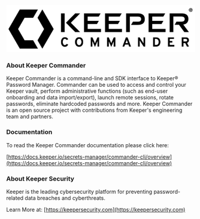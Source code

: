 ![Keeper Commander](https://raw.githubusercontent.com/Keeper-Security/Commander/master/images/commander-black.png)

### About Keeper Commander
Keeper Commander is a command-line and SDK interface to Keeper® Password Manager. Commander can be used to access and control your Keeper vault, perform administrative functions (such as end-user onboarding and data import/export), launch remote sessions, rotate passwords, eliminate hardcoded passwords and more. Keeper Commander is an open source project with contributions from Keeper's engineering team and partners.

### Documentation 
To read the Keeper Commander documentation please click here:

[https://docs.keeper.io/secrets-manager/commander-cli/overview](https://docs.keeper.io/secrets-manager/commander-cli/overview)

### About Keeper Security
Keeper is the leading cybersecurity platform for preventing password-related data breaches and cyberthreats.

Learn More at:
[https://keepersecurity.com](https://keepersecurity.com)

